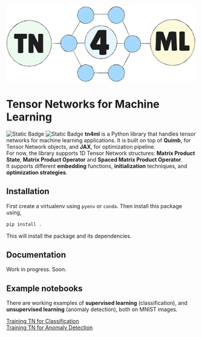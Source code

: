 <img src="docs/_static/logo.png" position="center" alt="logo" width="500" height="200">

# Tensor Networks for Machine Learning
![Static Badge](https://img.shields.io/badge/tests-passing-blue)
![Static Badge](https://img.shields.io/badge/docs-passing-green)
**tn4ml** is a Python library that handles tensor networks for machine learning applications. It is built on top of **Quimb**, for Tensor Network objects, and **JAX**, for optimization pipeline.<br>
For now, the library supports 1D Tensor Network structures: **Matrix Product State**, **Matrix Product Operator** and **Spaced Matrix Product Operator**.<br>
It supports different **embedding** functions, **initialization** techniques, and **optimization strategies**.<br>

## Installation

First create a virtualenv using `pyenv` or `conda`. Then install this package using,
```bash
pip install .
```

This will install the package and its dependencies.

## Documentation
Work in progress. Soon.

## Example notebooks
There are working examples of **supervised learning** (classification), and **unsupervised learning** (anomaly detection), both on MNIST images.<br>

[Training TN for Classification](docs/source/notebooks/mnist_classification.ipynb)<br>
[Training TN for Anomaly Detection](docs/source/notebooks/mnist_ad.ipynb)

